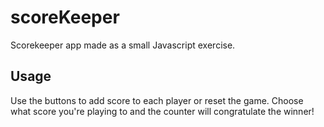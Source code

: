# scoreKeeper
Scorekeeper app made as a small Javascript exercise.

## Usage
Use the buttons to add score to each player or reset the game. Choose what score you're playing to and the counter will congratulate the winner!
